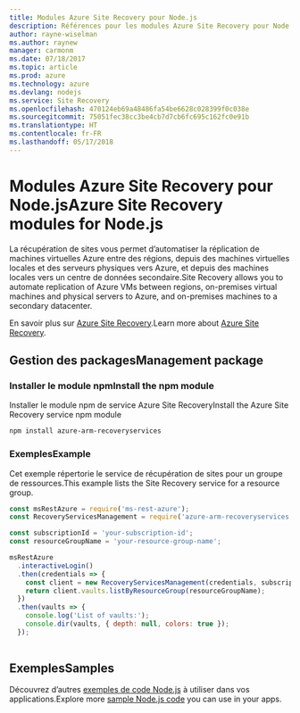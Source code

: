 ```yaml
---
title: Modules Azure Site Recovery pour Node.js
description: Références pour les modules Azure Site Recovery pour Node.js
author: rayne-wiselman
ms.author: raynew
manager: carmonm
ms.date: 07/18/2017
ms.topic: article
ms.prod: azure
ms.technology: azure
ms.devlang: nodejs
ms.service: Site Recovery
ms.openlocfilehash: 470124eb69a48486fa54be6628c028399f0c038e
ms.sourcegitcommit: 75051fec38cc3be4cb7d7cb6fc695c162fc0e91b
ms.translationtype: HT
ms.contentlocale: fr-FR
ms.lasthandoff: 05/17/2018
---
```

# <a name="azure-site-recovery-modules-for-nodejs"></a><span data-ttu-id="0a082-103">Modules Azure Site Recovery pour Node.js</span><span class="sxs-lookup"><span data-stu-id="0a082-103">Azure Site Recovery modules for Node.js</span></span>

<span data-ttu-id="0a082-104">La récupération de sites vous permet d’automatiser la réplication de machines virtuelles Azure entre des régions, depuis des machines virtuelles locales et des serveurs physiques vers Azure, et depuis des machines locales vers un centre de données secondaire.</span><span class="sxs-lookup"><span data-stu-id="0a082-104">Site Recovery allows you to automate replication of Azure VMs between regions, on-premises virtual machines and physical servers to Azure, and on-premises machines to a secondary datacenter.</span></span>

<span data-ttu-id="0a082-105">En savoir plus sur [Azure Site Recovery](https://docs.microsoft.com/azure/site-recovery/site-recovery-overview).</span><span class="sxs-lookup"><span data-stu-id="0a082-105">Learn more about [Azure Site Recovery](https://docs.microsoft.com/azure/site-recovery/site-recovery-overview).</span></span>

## <a name="management-package"></a><span data-ttu-id="0a082-106">Gestion des packages</span><span class="sxs-lookup"><span data-stu-id="0a082-106">Management package</span></span>

### <a name="install-the-npm-module"></a><span data-ttu-id="0a082-107">Installer le module npm</span><span class="sxs-lookup"><span data-stu-id="0a082-107">Install the npm module</span></span>

<span data-ttu-id="0a082-108">Installer le module npm de service Azure Site Recovery</span><span class="sxs-lookup"><span data-stu-id="0a082-108">Install the Azure Site Recovery service npm module</span></span>

```bash
npm install azure-arm-recoveryservices
```

### <a name="example"></a><span data-ttu-id="0a082-109">Exemples</span><span class="sxs-lookup"><span data-stu-id="0a082-109">Example</span></span>

<span data-ttu-id="0a082-110">Cet exemple répertorie le service de récupération de sites pour un groupe de ressources.</span><span class="sxs-lookup"><span data-stu-id="0a082-110">This example lists the Site Recovery service for a resource group.</span></span>

```javascript
const msRestAzure = require('ms-rest-azure');
const RecoveryServicesManagement = require('azure-arm-recoveryservices');

const subscriptionId = 'your-subscription-id';
const resourceGroupName = 'your-resource-group-name';

msRestAzure
  .interactiveLogin()
  .then(credentials => {
    const client = new RecoveryServicesManagement(credentials, subscriptionId);
    return client.vaults.listByResourceGroup(resourceGroupName);
  })
  .then(vaults => {
    console.log('List of vaults:');
    console.dir(vaults, { depth: null, colors: true });
  });
  
```

## <a name="samples"></a><span data-ttu-id="0a082-111">Exemples</span><span class="sxs-lookup"><span data-stu-id="0a082-111">Samples</span></span>

<span data-ttu-id="0a082-112">Découvrez d’autres [exemples de code Node.js](https://azure.microsoft.com/resources/samples/?platform=nodejs) à utiliser dans vos applications.</span><span class="sxs-lookup"><span data-stu-id="0a082-112">Explore more [sample Node.js code](https://azure.microsoft.com/resources/samples/?platform=nodejs) you can use in your apps.</span></span>
